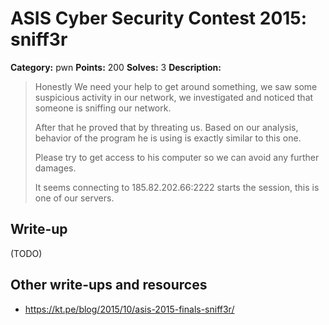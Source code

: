 # ASIS Cyber Security Contest 2015: sniff3r

**Category:** pwn
**Points:** 200
**Solves:** 3
**Description:**

> Honestly We need your help to get around something, we saw some suspicious activity in our network, we investigated and noticed that someone is sniffing our network.
> 
> After that he proved that by threating us. Based on our analysis, behavior of the program he is using is exactly similar to this one.
> 
> Please try to get access to his computer so we can avoid any further damages.
> 
> It seems connecting to 185.82.202.66:2222 starts the session, this is one of our servers.

## Write-up

(TODO)

## Other write-ups and resources

* https://kt.pe/blog/2015/10/asis-2015-finals-sniff3r/
